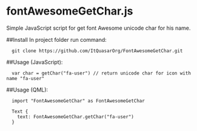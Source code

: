 # fontAwesomeGetChar.js
Simple JavaScript script for get font Awesome unicode char for his name.

##Install
In project folder run command:
~~~~~~{.sh}
  git clone https://github.com/ItQuasarOrg/FontAwesomeGetChar.git
~~~~~~

##Usage (JavaScript):
~~~~~~{.js}
  var char = getChar("fa-user") // return unicode char for icon with name "fa-user"
~~~~~~

##Usage (QML):
~~~~~~{.qml}
  import "FontAwesomeGetChar" as FontAwesomeGetChar

  Text {
    text: FontAwesomeGetChar.getChar("fa-user")
  }
~~~~~~
